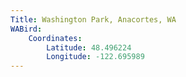 ```yaml
---
Title: Washington Park, Anacortes, WA
WABird:
    Coordinates:
        Latitude: 48.496224
        Longitude: -122.695989
---
```

